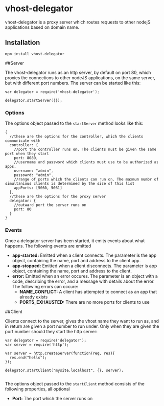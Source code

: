 # vhost-delegator

vhost-delegator is a proxy server which routes requests to other nodejS applications based on domain name.

## Installation

```
npm install vhost-delegator
```

##Server

The vhost-delegator runs as an http server, by default on port 80, which proxies the connections to other nodeJS applications, on the same server, but with different port numbers. 
The server can be started like this:

```
var delegator = require('vhost-delegator');

delegator.startServer({});
```

### Options

The options object passed to the `startServer` method looks like this:

```
{
  //these are the options for the controller, which the clients communicate with
  controller: {
    //port the controller runs on. The clients must be given the same port when they start
    port: 8080,
    //username and password which clients must use to be authorized as apps. 
    username: "admin",
    passowrd: "admin",
    //range of ports which the clients can run on. The maxmum numbr of simultanious clients is determined by the size of this list
    appPorts: [5060, 5061]
  },
  //these are the options for the proxy server
  delegator: {
    //outward port the server runs on
    port: 80
  }
}
```

### Events

Once a delegator server has been started, it emits events about what happens. The following events are emitted

 - **app-started:** Emitted when a client connects. The parameter is the app object, containing the name, port and address to the client app.
 - **app-stopped:** Emitted when a client disconnects. The parameter is app object, containing the name, port and address to the client.
 - **error:** Emitted when an error occures. The parameter is an object with a code, describing the error, and a message with details about the error. The following errors can occure:
   - **NAME_CONFLICT:** A client has attempted to connect as an app that already exists
   - **PORTS_EXHAUSTED:** There are no more ports for clients to use
 
##Client
 
Clients connect to the server, gives the vhost name they want to run as, and in return are given a port number to run under. Only when they are given the port number should they start the 
http server:
 
```
var delegator = require('delegator');
var server = require('http');

var server = http.createServer(function(req, res){
  res.end("hello");
});
 
delegator.startClient("mysite.localhost", {}, server);
 
```

The options object passed to the `startClient` method consists of the following properties, all optional

 - **Port:** The port which the server runs on